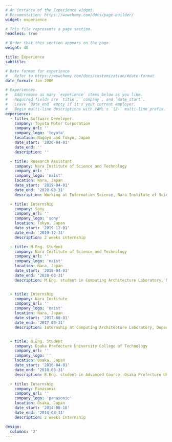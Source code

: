 ```yaml
---
# An instance of the Experience widget.
# Documentation: https://wowchemy.com/docs/page-builder/
widget: experience

# This file represents a page section.
headless: true

# Order that this section appears on the page.
weight: 40

title: Experience
subtitle:

# Date format for experience
#   Refer to https://wowchemy.com/docs/customization/#date-format
date_format: Jan 2006

# Experiences.
#   Add/remove as many `experience` items below as you like.
#   Required fields are `title`, `company`, and `date_start`.
#   Leave `date_end` empty if it's your current employer.
#   Begin multi-line descriptions with YAML's `|2-` multi-line prefix.
experience:
  - title: Software Developer
    company: Toyota Motor Corporation
    company_url: ''
    company_logo: 'toyota'
    location: Nagoya and Tokyo, Japan
    date_start: '2020-04-01'
    date_end: ''
    description: ''

  - title: Research Assistant
    company: Nara Institute of Science and Technology
    company_url: ''
    company_logo: 'naist'
    location: Nara, Japan
    date_start: '2019-04-01'
    date_end: '2020-03-31'
    description: Working at Information Science, Nara Institute of Science and Technology.

  - title: Internship
    company: Sony
    company_url: ''
    company_logo: 'sony'
    location: Tokyo, Japan
    date_start: '2019-12-01'
    date_end: '2019-12-31'
    description: 2 weeks internship

  - title: M.Eng. Student
    company: Nara Institute of Science and Technology
    company_url: ''
    company_logo: 'naist'
    location: Nara, Japan
    date_start: '2018-04-01'
    date_end: '2020-03-31'
    description: M.Eng. student in Computing Architecture Laboratory, Department of Information Science, Nara Institute of Science and Technology. Research for Computer Architecture, supervised byProf. Yasuhiko Nakashima.


  - title: Internship
    company: Nara Institute
    company_url: ''
    company_logo: 'naist'
    location: Nara, Japan
    date_start: '2017-08-01'
    date_end: '2017-08-31'
    description: Internship at Computing Architecture Laboratory, Department of Information Science, Nara Institute of Science and Technology. Research for High-performance computing using FPGA (Zynq) heterogeneous Cluster.


  - title: B.Eng. Student
    company: Osaka Prefecture University College of Technology
    company_url: ''
    company_logo: ''
    location: Osaka, Japan
    date_start: '2016-04-01'
    date_end: '2018-03-31'
    description: B.Eng. student in Advanced Cource, Osaka Prefecture University College of Technology. Research for high-performance computing, supervised by Prof. Kiyoshi Hayakawa.

  - title: Internship
    company: Panasonic
    company_url: ''
    company_logo: 'panasonic'
    location: Osaka, Japan
    date_start: '2014-08-18'
    date_end: '2014-08-31'
    description: 2 weeks internship

design:
  columns: '2'
---
```

